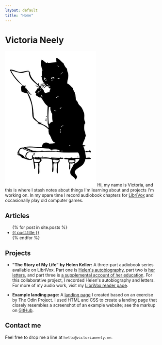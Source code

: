 ```yaml
---
layout: default
title: "Home"
---
```


# Victoria Neely

<img class="img-right" src="assets/images/black-cat.png" alt="Black cat" />
Hi, my name is Victoria, and this is where I stash notes about things I'm learning about and projects I'm working on. In my spare time I record audiobook chapters for <a href="https://librivox.org/reader/16022">LibriVox</a> and occasionally play old computer games.

<h2>Articles</h2>

  <ul>
     {% for post in site.posts %}
      <li><a href="{{ post.url }}">{{ post.title }}</a></li>
    {% endfor %}
  </ul>

<!--
{% for tag in site.tags %}
  <h2>{{ tag[0] }} articles</h2>
  <ul>
    {% for post in tag[1] %}
      <li><a href="{{ post.url }}">{{ post.title }}</a></li>
    {% endfor %}
  </ul>
{% endfor %}
-->

<h2>Projects</h2>

- **"The Story of My Life" by Helen Keller:** A three-part audiobook series available on LibriVox. Part one is <a href="https://librivox.org/the-story-of-my-life-version-3-by-helen-keller/">Helen's autobiography</a>, part two is <a href="https://librivox.org/the-story-of-my-life-part-2-letters-by-helen-keller/">her letters</a>, and part three is <a href="https://librivox.org/the-story-of-my-life-part-3-by-helen-keller/">a supplemental account of her education</a>. For this collaborative project, I recorded Helen's autobiography and letters. For more of my audio work, visit my <a href="https://librivox.org/reader/16022?primary_key=16022&search_category=reader&search_page=1&search_form=get_results">LibriVox reader page</a>.

- **Example landing page:** A <a href="https://neelyv.github.io/landing-page/">landing page</a> I created based on an exercise by The Odin Project. I used HTML and CSS to create a landing page that closely resembles a screenshot of an example website; see the markup on <a href="https://github.com/neelyv/landing-page">GitHub</a>.

<h2>Contact me</h2>

Feel free to drop me a line at <code>&#104;&#101;&#108;&#108;&#111;&#64;&#118;&#105;&#99;&#116;&#111;&#114;&#105;&#97;&#110;&#101;&#101;&#108;&#121;&#46;&#109;&#101;</code>.